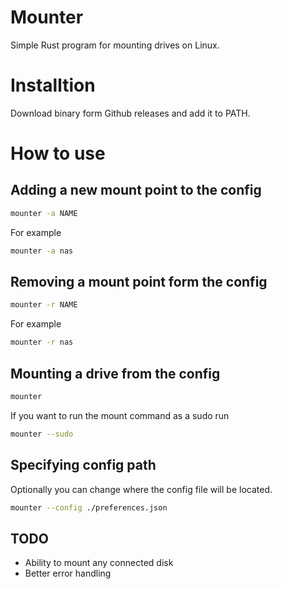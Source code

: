 # Mounter

Simple Rust program for mounting drives on Linux.

# Installtion

Download binary form Github releases and add it to PATH.

# How to use

## Adding a new mount point to the config

```bash
mounter -a NAME
```

For example

```bash
mounter -a nas
```

## Removing a mount point form the config

```bash
mounter -r NAME
```

For example

```bash
mounter -r nas
```

## Mounting a drive from the config

```bash
mounter
```

If you want to run the mount command as a sudo run

```bash
mounter --sudo
```

## Specifying config path

Optionally you can change where the config file will be located.

```bash
mounter --config ./preferences.json
```

## TODO

- Ability to mount any connected disk
- Better error handling
